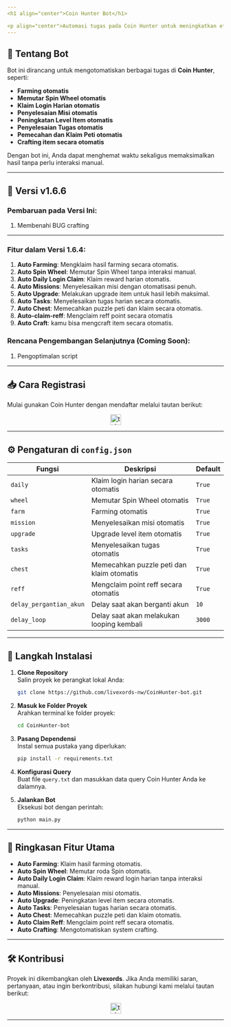```yaml
---
<h1 align="center">Coin Hunter Bot</h1>

<p align="center">Automasi tugas pada Coin Hunter untuk meningkatkan efisiensi dan hasil Anda!</p>
---
```


## 🚀 **Tentang Bot**

Bot ini dirancang untuk mengotomatiskan berbagai tugas di **Coin Hunter**, seperti:

- **Farming otomatis**
- **Memutar Spin Wheel otomatis**
- **Klaim Login Harian otomatis**
- **Penyelesaian Misi otomatis**
- **Peningkatan Level Item otomatis**
- **Penyelesaian Tugas otomatis**
- **Pemecahan dan Klaim Peti otomatis**
- **Crafting item secara otomatis**

Dengan bot ini, Anda dapat menghemat waktu sekaligus memaksimalkan hasil tanpa perlu interaksi manual.

---

## 🌟 **Versi v1.6.6**

### **Pembaruan pada Versi Ini**:

1. Membenahi BUG crafting

---

### **Fitur dalam Versi 1.6.4**:

1. **Auto Farming**: Mengklaim hasil farming secara otomatis.
2. **Auto Spin Wheel**: Memutar Spin Wheel tanpa interaksi manual.
3. **Auto Daily Login Claim**: Klaim reward harian otomatis.
4. **Auto Missions**: Menyelesaikan misi dengan otomatisasi penuh.
5. **Auto Upgrade**: Melakukan upgrade item untuk hasil lebih maksimal.
6. **Auto Tasks**: Menyelesaikan tugas harian secara otomatis.
7. **Auto Chest**: Memecahkan puzzle peti dan klaim secara otomatis.
8. **Auto-claim-reff**: Mengclaim reff point secara otomatis
9. **Auto Craft**: kamu bisa mengcraft item secara otomatis.

### **Rencana Pengembangan Selanjutnya (Coming Soon)**:

1. Pengoptimalan script

---

## 📥 **Cara Registrasi**

Mulai gunakan Coin Hunter dengan mendaftar melalui tautan berikut:

<div align="center">
  <a href="https://t.me/CoinHuntersGameBot/app?startapp=hunter_62f2b4787229bd5b09a541d53180f956" target="_blank">
    <img src="https://img.shields.io/static/v1?message=CoinHunter&logo=telegram&label=&color=2CA5E0&logoColor=white&labelColor=&style=for-the-badge" height="25" alt="telegram logo" />
  </a>
</div>

---

## ⚙️ **Pengaturan di `config.json`**

| **Fungsi**              | **Deskripsi**                             | **Default** |
| ----------------------- | ----------------------------------------- | ----------- |
| `daily`                 | Klaim login harian secara otomatis        | `True`      |
| `wheel`                 | Memutar Spin Wheel otomatis               | `True`      |
| `farm`                  | Farming otomatis                          | `True`      |
| `mission`               | Menyelesaikan misi otomatis               | `True`      |
| `upgrade`               | Upgrade level item otomatis               | `True`      |
| `tasks`                 | Menyelesaikan tugas otomatis              | `True`      |
| `chest`                 | Memecahkan puzzle peti dan klaim otomatis | `True`      |
| `reff`                  | Mengclaim point reff secara otomatis      | `True`      |
| `delay_pergantian_akun` | Delay saat akan berganti akun             | `10`        |
| `delay_loop`            | Delay saat akan melakukan looping kembali | `3000`      |

---

## 📖 **Langkah Instalasi**

1. **Clone Repository**  
   Salin proyek ke perangkat lokal Anda:

   ```bash
   git clone https://github.com/livexords-nw/CoinHunter-bot.git
   ```

2. **Masuk ke Folder Proyek**  
   Arahkan terminal ke folder proyek:

   ```bash
   cd CoinHunter-bot
   ```

3. **Pasang Dependensi**  
   Instal semua pustaka yang diperlukan:

   ```bash
   pip install -r requirements.txt
   ```

4. **Konfigurasi Query**  
   Buat file `query.txt` dan masukkan data query Coin Hunter Anda ke dalamnya.

5. **Jalankan Bot**  
   Eksekusi bot dengan perintah:

   ```bash
   python main.py
   ```

---

## 🚀 **Ringkasan Fitur Utama**

- **Auto Farming**: Klaim hasil farming otomatis.
- **Auto Spin Wheel**: Memutar roda Spin otomatis.
- **Auto Daily Login Claim**: Klaim reward login harian tanpa interaksi manual.
- **Auto Missions**: Penyelesaian misi otomatis.
- **Auto Upgrade**: Peningkatan level item secara otomatis.
- **Auto Tasks**: Penyelesaian tugas harian secara otomatis.
- **Auto Chest**: Memecahkan puzzle peti dan klaim otomatis.
- **Auto Claim Reff**: Mengclaim point reff secara otomatis.
- **Auto Crafting**: Mengotomatiskan system crafting.

---

## 🛠️ **Kontribusi**

Proyek ini dikembangkan oleh **Livexords**. Jika Anda memiliki saran, pertanyaan, atau ingin berkontribusi, silakan hubungi kami melalui tautan berikut:

<div align="center">
  <a href="https://t.me/livexordsscript" target="_blank">
    <img src="https://img.shields.io/static/v1?message=Livexords&logo=telegram&label=&color=2CA5E0&logoColor=white&labelColor=&style=for-the-badge" height="25" alt="telegram logo" />
  </a>
</div>

---
